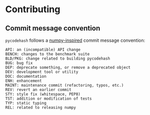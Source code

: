 # Contributing

## Commit message convention

`pycodehash` follows a [numpy-inspired](https://numpy.org/devdocs/dev/development_workflow.html#writing-the-commit-message) commit message convention:

```text
API: an (incompatible) API change
BENCH: changes to the benchmark suite
BLD/PKG: change related to building pycodehash
BUG: bug fix
DEP: deprecate something, or remove a deprecated object
DEV: development tool or utility
DOC: documentation
ENH: enhancement
MAINT: maintenance commit (refactoring, typos, etc.)
REV: revert an earlier commit
STY: style fix (whitespace, PEP8)
TST: addition or modification of tests
TYP: static typing
REL: related to releasing numpy
```